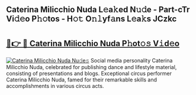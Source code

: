 ## Caterina Milicchio Nuda L𝚎a𝚔ed N𝚞𝚍e - Part-cTr Vi𝚍𝚎o P𝚑𝚘tos - H𝚘𝚝 O𝚗𝚕yf𝚊ns L𝚎a𝚔s JCzkc

# <h2><a href="http://kff7f7n.oniu.top/?m=Caterina+Milicchio+Nuda">🔗👉 🔴 Caterina Milicchio Nuda P𝚑ot𝚘𝚜 V𝚒d𝚎o</a></h2>

[![Caterina Milicchio Nuda Nu𝚍e𝚜](https://i.imgur.com/0qMVB7G.gif)](http://kff7f7n.oniu.top/?m=Caterina+Milicchio+Nuda)
Social media personality Caterina Milicchio Nuda, celebrated for publishing dance and lifestyle material, consisting of presentations and blogs. Exceptional circus performer Caterina Milicchio Nuda, famed for their remarkable skills and accomplishments in various circus acts.  
